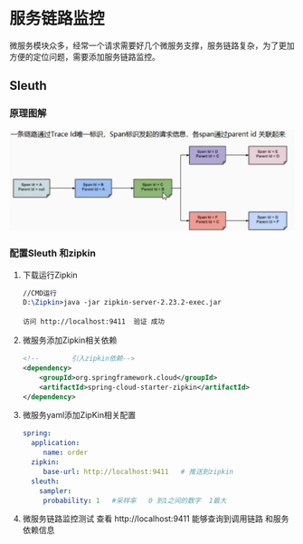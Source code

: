 # 服务链路监控

​			微服务模块众多，经常一个请求需要好几个微服务支撑，服务链路复杂，为了更加方便的定位问题，需要添加服务链路监控。

## Sleuth

### 原理图解

![image-20220516155525994](服务链路监控.assets/image-20220516155525994.png)

###  配置Sleuth 和zipkin

1. 下载运行Zipkin

   ```tex
   //CMD运行
   D:\Zipkin>java -jar zipkin-server-2.23.2-exec.jar
     
   访问 http://localhost:9411  验证 成功
   ```

2. 微服务添加Zipkin相关依赖

   ```xml
   <!--        引入zipkin依赖-->
   <dependency>
       <groupId>org.springframework.cloud</groupId>
       <artifactId>spring-cloud-starter-zipkin</artifactId>
   </dependency>
   ```

3. 微服务yaml添加ZipKin相关配置

   ```yaml
   spring:
     application:
    	name: order
     zipkin:
    	base-url: http://localhost:9411   # 推送到zipkin 
     sleuth:
       sampler:
       	probability: 1   #采样率   0 到1之间的数字  1最大
   ```

4. 微服务链路监控测试 
   查看 http://localhost:9411  能够查询到调用链路 和服务依赖信息

 
